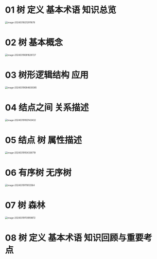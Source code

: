 # 01 树 定义 基本术语 知识总览

<img src="https://cvp.oss-cn-shanghai.aliyuncs.com/picgo/202403182129882.png" alt="image-20240318212911678" style="zoom:50%;" />



# 02 树 基本概念

<img src="https://cvp.oss-cn-shanghai.aliyuncs.com/picgo/202403190816361.png" alt="image-20240319081628727" style="zoom:50%;" />



# 03 树形逻辑结构 应用

<img src="https://cvp.oss-cn-shanghai.aliyuncs.com/picgo/202403190846308.png" alt="image-20240319084630085" style="zoom:50%;" />



# 04 结点之间 关系描述

<img src="https://cvp.oss-cn-shanghai.aliyuncs.com/picgo/202403191001846.png" alt="image-20240319100143432" style="zoom:50%;" />



# 05 结点 树 属性描述

<img src="https://cvp.oss-cn-shanghai.aliyuncs.com/picgo/202403191043891.png" alt="image-20240319104338719" style="zoom:50%;" />

# 06 有序树 无序树

<img src="https://cvp.oss-cn-shanghai.aliyuncs.com/picgo/202403191116670.png" alt="image-20240319111612564" style="zoom:50%;" />



# 07 树 森林

<img src="https://cvp.oss-cn-shanghai.aliyuncs.com/picgo/202403191139957.png" alt="image-20240319113959872" style="zoom:50%;" />



# 08 树 定义 基本术语 知识回顾与重要考点
